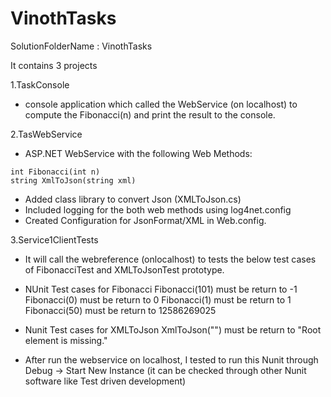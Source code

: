 # VinothTasks
SolutionFolderName : VinothTasks 

It contains 3 projects

1.TaskConsole 
   - console application which called the WebService (on localhost) to compute the Fibonacci(n) and print the result to the console. 

2.TasWebService
   - ASP.NET WebService with the following Web Methods:

	int Fibonacci(int n)
	string XmlToJson(string xml)
   - Added class library to convert Json (XMLToJson.cs)
   - Included logging for the both web methods using log4net.config
   - Created Configuration for JsonFormat/XML in Web.config.

3.Service1ClientTests 
   - It will call the webreference (onlocalhost) to tests the below test cases of FibonacciTest and XMLToJsonTest prototype. 

   - NUnit Test cases for Fibonacci
	Fibonacci(101) must be return to -1
	Fibonacci(0) must be return to 0
	Fibonacci(1) must be return to 1
	Fibonacci(50) must be return to 12586269025

   - Nunit Test cases for XMLToJson
	XmlToJson("") must be return to "Root element is missing."

   - After run the webservice on localhost, I tested to run this Nunit through Debug -> Start New Instance (it can be checked through other Nunit software like Test driven development)
